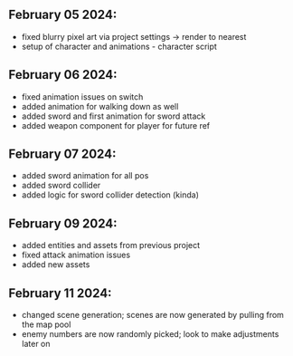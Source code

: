 ## February 05 2024:
- fixed blurry pixel art via project settings -> render to nearest
- setup of character and animations - character script

## February 06 2024:
- fixed animation issues on switch
- added animation for walking down as well
- added sword and first animation for sword attack
- added weapon component for player for future ref

## February 07 2024:
- added sword animation for all pos
- added sword collider
- added logic for sword collider detection (kinda)

## February 09 2024:
- added entities and assets from previous project
- fixed attack animation issues
- added new assets 

## February 11 2024:
- changed scene generation; scenes are now generated by pulling from the map pool
- enemy numbers are now randomly picked; look to make adjustments later on
